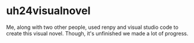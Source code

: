 # uh24visualnovel

Me, along with two other people, used renpy and visual studio code to create this visual novel. Though, it's unfinished we made a lot of progress. 
